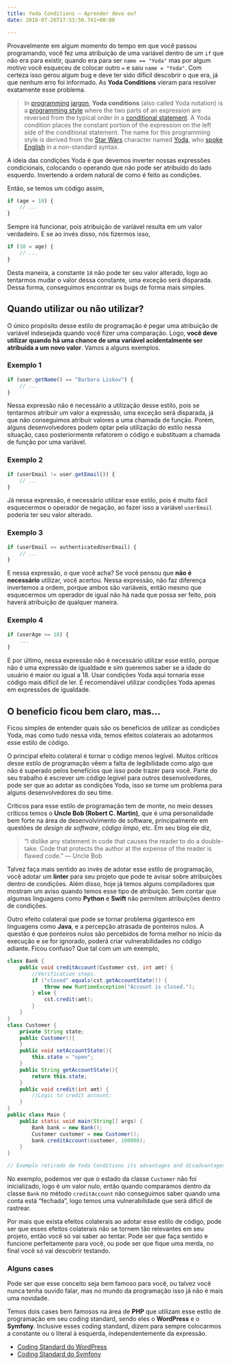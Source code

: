 ```yaml
---
title: Yoda Conditions — Aprender devo eu?
date: 2018-07-26T17:53:50.741+00:00

---
```

Provavelmente em algum momento do tempo em que você passou programando, você fez
uma atribuição de uma variável dentro de um `if` que não era para existir,
quando era para ser `name == "Yoda"` mas por algum motivo você esqueceu de
colocar outro `=` e saiu `name = "Yoda"`. Com certeza isso gerou algum bug e
deve ter sido difícil descobrir o que era, já que nenhum erro foi informado. As
**Yoda Conditions** vieram para resolver exatamente esse problema.

> In [programming](https://en.wikipedia.org/wiki/Computer_programming)
> [jargon](https://en.wikipedia.org/wiki/Jargon), **Yoda conditions** (also called
> Yoda notation) is a [programming
> style](https://en.wikipedia.org/wiki/Programming_style) where the two parts of
> an expression are reversed from the typical order in a [conditional
> statement](https://en.wikipedia.org/wiki/Conditional_(computer_programming)). A
> Yoda condition places the constant portion of the expression on the left side of
> the conditional statement. The name for this programming style is derived from
> the [Star Wars](https://en.wikipedia.org/wiki/Star_Wars) character named
> [Yoda](https://en.wikipedia.org/wiki/Yoda), who [spoke
> English](https://en.wikipedia.org/wiki/Yoda#Character_overview) in a
> non-standard syntax.

A ideia das condições Yoda é que devemos inverter nossas expressões
condicionais, colocando o operando que não pode ser atribuído do lado esquerdo.
Invertendo a ordem natural de como é feito as condições.

Então, se temos um código assim,

```javascript
if (age = 18) {
    // ...
}
```

Sempre irá funcionar, pois atribuição de variável resulta em um valor
verdadeiro. E se ao invés disso, nós fizermos isso,

```javascript
if (18 = age) {
    // ...
}
```

Desta maneira, a constante `18` não pode ter seu valor alterado, logo ao
tentarmos mudar o valor dessa constante, uma exceção será disparada. Dessa
forma, conseguimos encontrar os bugs de forma mais simples.

## Quando utilizar ou não utilizar?

O único propósito desse estilo de programação é pegar uma atribuição de variável
indesejada quando você fizer uma comparação. Logo, **você deve utilizar quando
há uma chance de uma variável acidentalmente ser atribuída a um novo valor**.
Vamos a alguns exemplos.

### Exemplo 1

```javascript
if (user.getName() == "Barbara Liskov") {
    // ...
}
```

Nessa expressão não é necessário a utilização desse estilo, pois se tentarmos
atribuir um valor a expressão, uma exceção será disparada, já que não
conseguimos atribuir valores a uma chamada de função. Porém, alguns
desenvolvedores podem optar pela utilização do estilo nessa situação, caso
posteriormente refatorem o código e substituam a chamada de função por uma
variável.

### Exemplo 2

```javascript
if (userEmail != user.getEmail()) {
    // ...
}
```

Já nessa expressão, é necessário utilizar esse estilo, pois é muito fácil
esquecermos o operador de negação, ao fazer isso a variável `userEmail` poderia
ter seu valor alterado.

### Exemplo 3

```javascript
if (userEmail == authenticatedUserEmail) {
    // ...
}
```

E nessa expressão, o que você acha? Se você pensou que **não** **é necessário**
utilizar, você acertou. Nessa expressão, não faz diferença invertemos a ordem,
porque ambos são variáveis, então mesmo que esquecermos um operador de igual não
há nada que possa ser feito, pois haverá atribuição de qualquer maneira.

### Exemplo 4

```javascript
if (userAge >= 18) {
    ...
}
```

E por último, nessa expressão não é necessário utilizar esse estilo, porque não
é uma expressão de igualdade e sim queremos saber se a idade do usuário é maior
ou igual a 18. Usar condições Yoda aqui tornaria esse código mais difícil de
ler. É recomendável utilizar condições Yoda apenas em expressões de igualdade.

## O beneficio ficou bem claro, mas…

Ficou simples de entender quais são os benefícios de utilizar as condições Yoda,
mas como tudo nessa vida, temos efeitos colaterais ao adotarmos esse estilo de
código.

O principal efeito colateral é tornar o código menos legível. Muitos críticos
desse estilo de programação vêem a falta de legibilidade como algo que não é
superado pelos benefícios que isso pode trazer para você. Parte do seu trabalho
é escrever um código legível para outros desenvolvedores, pode ser que ao adotar
as condições Yoda, isso se torne um problema para alguns desenvolvedores do seu
time.

Críticos para esse estilo de programação tem de monte, no meio desses críticos
temos o **Uncle Bob (Robert C. Martin)**, que é uma personalidade bem forte na
área de desenvolvimento de software, principalmente em questões de _design de
software_, _código limpo_, etc. Em seu blog ele diz,

> “I dislike any statement in code that causes the reader to do a double-take.
> Code that protects the author at the expense of the reader is flawed code.” —
> Uncle Bob

Talvez faça mais sentido ao invés de adotar esse estilo de programação, você
adotar um **linter** para seu projeto que pode te avisar sobre atribuições
dentro de condições. Além disso, hoje já temos alguns compiladores que mostram
um aviso quando temos esse tipo de atribuição. Sem contar que algumas linguagens
como **Python** e **Swift** não permitem atribuições dentro de condições.

Outro efeito colateral que pode se tornar problema gigantesco em linguagens como
**Java**, e a percepção atrasada de ponteiros nulos. A questão é que ponteiros
nulos são percebidos de forma melhor no início da execução e se for ignorado,
poderá criar vulnerabilidades no código adiante. Ficou confuso? Que tal com um
um exemplo,

```java
class Bank {
    public void creditAccount(Customer cst, int amt) {
        //Verification steps.
        if ("closed".equals(cst.getAccountState()) {
            throw new RuntimeException("Account is closed.");
        } else {
            cst.credit(amt);
        }
    }
}
class Customer {
    private String state;
    public Customer(){
    }
    public void setAccountState(){
        this.state = "open";
    }
    public String getAccountState(){
        return this.state;
    }
    public void credit(int amt) {
        //Logic to credit account;
    }
}
public class Main {
    public static void main(String[] args) {
        Bank bank = new Bank();
        Customer customer = new Customer();
        bank.creditAccount(customer, 100000);
    }
}

// Exemplo retirado de Yoda Conditions its advantages and disadvantages.
```

No exemplo, podemos ver que o estado da classe `Customer` não foi inicializado,
logo é um valor nulo, então quando comparamos dentro da classe `Bank` no método
`creditAccount` não conseguimos saber quando uma conta está “fechada”, logo
temos uma vulnerabilidade que será difícil de rastrear.

Por mais que exista efeitos colaterais ao adotar esse estilo de código, pode ser
que esses efeitos colaterais não se tornem tão relevantes em seu projeto, então
você só vai saber ao tentar. Pode ser que faça sentido e funcione perfeitamente
para você, ou pode ser que fique uma merda, no final você só vai descobrir
testando.

### Alguns cases

Pode ser que esse conceito seja bem famoso para você, ou talvez você nunca tenha
ouvido falar, mas no mundo da programação isso já não é mais uma novidade.

Temos dois cases bem famosos na área de **PHP** que utilizam esse estilo de
programação em seu coding standard, sendo eles o **WordPress** e o **Symfony**.
Inclusive esses coding standard, dizem para sempre colocarmos a constante ou o
literal à esquerda, independentemente da expressão.

* [Coding Standard do
  WordPress](https://make.wordpress.org/core/handbook/best-practices/coding-standards/php/#yoda-conditions)
* [Coding Standard do
  Symfony](https://symfony.com/doc/current/contributing/code/standards.html)
